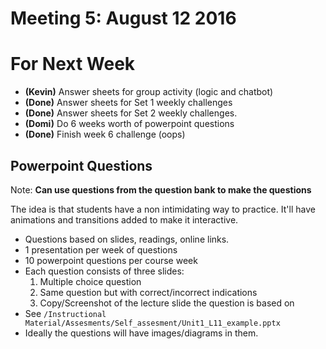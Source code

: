 # Meeting 5: August 12 2016

# For Next Week

* **(Kevin)** Answer sheets for group activity (logic and chatbot)
* **(Done)** Answer sheets for Set 1 weekly challenges
* **(Done)** Answer sheets for Set 2 weekly challenges.
* **(Domi)** Do 6 weeks worth of powerpoint questions
* **(Done)** Finish week 6 challenge (oops)

## Powerpoint Questions

Note: **Can use questions from the question bank to make the questions**

The idea is that students have a non intimidating way to practice. It'll have animations and transitions added to make it interactive.

* Questions based on slides, readings, online links.
* 1 presentation per week of questions
* 10 powerpoint questions per course week
* Each question consists of three slides:
	1. Multiple choice question
	2. Same question but with correct/incorrect indications
	3. Copy/Screenshot of the lecture slide the question is based on
* See `/Instructional Material/Assesments/Self_assesment/Unit1_L11_example.pptx`
* Ideally the questions will have images/diagrams in them.
